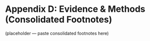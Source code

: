 # Appendix D: Evidence & Methods (Consolidated Footnotes)
(placeholder — paste consolidated footnotes here)
